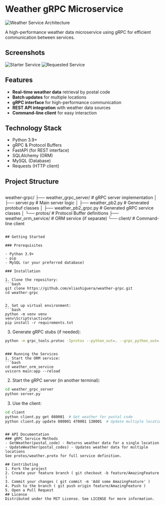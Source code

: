 # Weather gRPC Microservice

![Weather Service Architecture](https://i.ibb.co/9HG9P78K/cli.jpg)

A high-performance weather data microservice using gRPC for efficient communication between services.

## Screenshots

![Starter Service](https://i.ibb.co/L4yWwsm/Captura-de-pantalla-2025-04-22-202924.png)
![Requested Service](https://i.ibb.co/1ffCBK4f/Captura-de-pantalla-2025-04-22-202857.png)

## Features

- **Real-time weather data** retrieval by postal code
- **Batch updates** for multiple locations
- **gRPC interface** for high-performance communication
- **REST API integration** with weather data sources
- **Command-line client** for easy interaction

## Technology Stack

- Python 3.9+
- gRPC & Protocol Buffers
- FastAPI (for REST interface)
- SQLAlchemy (ORM)
- MySQL (Database)
- Requests (HTTP client)

## Project Structure

 ```
```

weather-grpc/
├── weather_grpc_server/       # gRPC server implementation
│   ├── server.py              # Main server logic
│   ├── weather_pb2.py         # Generated protobuf classes
│   ├── weather_pb2_grpc.py    # Generated gRPC service classes
│   └── protos/                # Protocol Buffer definitions
├── weather_orm_service/       # ORM service (if separate)
└── client/                   # Command-line client

```plaintext

## Getting Started

### Prerequisites

- Python 3.9+
- pip
- MySQL (or your preferred database)

### Installation

1. Clone the repository:
```bash
git clone https://github.com/eliashiguera/weather-grpc.git
cd weather-grpc
 ```
```

2. Set up virtual environment:
```bash
python -m venv venv
venv\Scripts\activate
pip install -r requirements.txt
 ```

3. Generate gRPC stubs (if needed):
```bash
python -m grpc_tools.protoc -Iprotos --python_out=. --grpc_python_out=. protos/weather.proto
 ```
```

### Running the Services
1. Start the ORM service:
```bash
cd weather_orm_service
uvicorn main:app --reload
 ```

2. Start the gRPC server (in another terminal):
```bash
cd weather_grpc_server
python server.py
 ```

3. Use the client:
```bash
cd client
python client.py get 080001  # Get weather for postal code
python client.py update 080001 470001 130001  # Update multiple locations
 ```
```

## API Documentation
### gRPC Service Methods
- GetWeather(postal_code) - Returns weather data for a single location
- UpdateWeather(postal_codes) - Updates weather data for multiple locations
See protos/weather.proto for full service definition.

## Contributing
1. Fork the project
2. Create your feature branch ( git checkout -b feature/AmazingFeature )
3. Commit your changes ( git commit -m 'Add some AmazingFeature' )
4. Push to the branch ( git push origin feature/AmazingFeature )
5. Open a Pull Request
## License
Distributed under the MIT License. See LICENSE for more information.